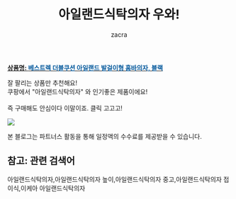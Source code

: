 ﻿---
layout: post
title:  "아일랜드식탁의자 우와!"
author: zacra
categories: [ 아이템 ]
tags: [아일랜드식탁의자,아일랜드식탁의자 높이,아일랜드식탁의자 중고,아일랜드식탁의자 접이식,이케아 아일랜드식탁의자]
image: https://static.coupangcdn.com/image/vendor_inventory/images/2016/05/24/18/7/871cac85-2391-4966-88ff-e38b38a64084.jpg 
description: "쿠팡에서 아일랜드식탁의자 관련 상품으로 가장 잘팔리는 제품 중 하나라는 사실!!."
rating: 4.5
---

<a href="https://link.coupang.com/re/AFFSDP?lptag=AF8407795&pageKey=3700125&itemId=18231132&vendorItemId=3026806202&traceid=V0-153-4e29145b435e17ec"><b>상품명: <font color='#01579B'>베스트렉 더블쿠션 아일랜드 발걸이형 홈바의자, 블랙</font></b></a>

잘 팔리는 상품만 추천해요!<br/>
쿠팡에서 "아일랜드식탁의자" 와 인기좋은 제품이에요!<br/><br/>
즉 구매해도 안심이다 이말이죠. 클릭 고고고! <br/>



<a href="https://link.coupang.com/re/AFFSDP?lptag=AF8407795&pageKey=3700125&itemId=18231132&vendorItemId=3026806202&traceid=V0-153-4e29145b435e17ec"><img src="https://thumbnail6.coupangcdn.com/thumbnails/remote/q89/image/vendor_inventory/a8bb/c32aa5e0eb7034e3c12d7770e3282416a7a6cd508f6264ba1c0852b8201e.jpg"></a> 

본 블로그는 파트너스 활동을 통해 일정액의 수수료를 제공받을 수 있습니다.

## 참고: 관련 검색어    
아일랜드식탁의자,아일랜드식탁의자 높이,아일랜드식탁의자 중고,아일랜드식탁의자 접이식,이케아 아일랜드식탁의자